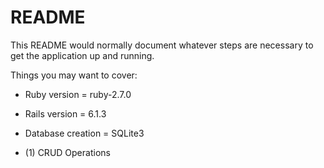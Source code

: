 # README

This README would normally document whatever steps are necessary to get the
application up and running.

Things you may want to cover:

* Ruby version = ruby-2.7.0

* Rails version = 6.1.3

* Database creation = SQLite3

* (1) CRUD Operations 
